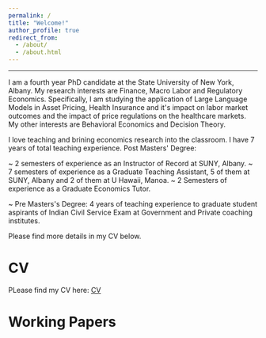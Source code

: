 ```yaml
---
permalink: /
title: "Welcome!"
author_profile: true
redirect_from: 
  - /about/
  - /about.html
---
```

---




I am a fourth year PhD candidate at the State University of New York, Albany. 
My research interests are Finance, Macro Labor and Regulatory Economics. Specifically, I am studying the application of Large Language Models in Asset Pricing, Health Insurance and it's impact on labor market outcomes and the impact of price regulations on the healthcare markets. My other interests are Behavioral Economics and Decision Theory. 

I love teaching and brining economics research into the classroom. I have 7 years of total teaching experience.
Post Masters' Degree:

~ 2 semesters of experience as an Instructor of Record at SUNY, Albany.
~ 7 semesters of experience as a Graduate Teaching Assistant, 5 of them at SUNY, Albany and 2 of them at U Hawaii, Manoa.
~ 2 Semesters of experience as a Graduate Economics Tutor.

~ Pre Masters's Degree:
4 years of teaching experience to graduate student aspirants of Indian Civil Service Exam at Government and Private coaching institutes.

Please find more details in my CV below. 

CV
======
PLease find my CV here: [CV](https://www.dropbox.com/preview/Piyush_A_CV.pdf?context=content_suggestions&role=personal)


Working Papers
======




